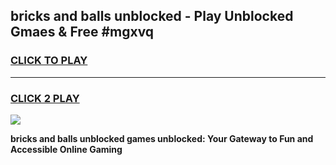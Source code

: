 
## bricks and balls unblocked - Play Unblocked Gmaes & Free #mgxvq
<h3>
<a href="https://news.freeplayer.one?title=bricks_and_balls_unblocked&ref=24F">CLICK TO PLAY</a></h3>
<hr>

<h3>
<a href="https://news.freeplayer.one?title=bricks_and_balls_unblocked&ref=24F">CLICK 2 PLAY</a>
  
</h3>

<a href="https://news.freeplayer.one?title=bricks_and_balls_unblocked&ref=24F/"><img src="https://clearcache.store/games.png"></a>


**bricks and balls unblocked games unblocked: Your Gateway to Fun and Accessible Online Gaming**
